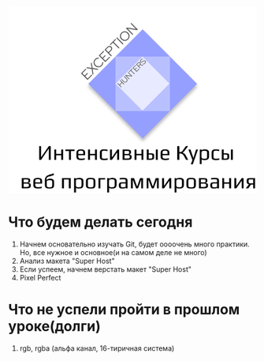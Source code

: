 <p align="center">
  <img src="eh-logo.svg" alt="Exception Hunters logo"/>
</p>

# Что будем делать сегодня
1) Начнем основательно изучать Git, будет оооочень много практики. Но, все нужное и основное(и на самом деле не много)
2) Анализ макета "Super Host"
3) Если успеем, начнем верстать макет "Super Host"
4) Pixel Perfect 

# Что не успели пройти в прошлом уроке(долги)
1) rgb, rgba (альфа канал, 16-тиричная система)
